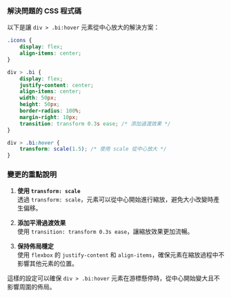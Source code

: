 
### 解決問題的 CSS 程式碼

以下是讓 `div > .bi:hover` 元素從中心放大的解決方案：

```css
.icons {
    display: flex;
    align-items: center;
}

div > .bi {
    display: flex;
    justify-content: center;
    align-items: center;
    width: 50px;
    height: 50px;
    border-radius: 100%;
    margin-right: 10px;
    transition: transform 0.3s ease; /* 添加過渡效果 */
}

div > .bi:hover {
    transform: scale(1.5); /* 使用 scale 從中心放大 */
}
```

### 變更的重點說明

1. **使用 `transform: scale`**  
   透過 `transform: scale`，元素可以從中心開始進行縮放，避免大小改變時產生偏移。

2. **添加平滑過渡效果**  
   使用 `transition: transform 0.3s ease`，讓縮放效果更加流暢。

3. **保持佈局穩定**  
   使用 `flexbox` 的 `justify-content` 和 `align-items`，確保元素在縮放過程中不影響其他元素的位置。

這樣的設定可以確保 `div > .bi:hover` 元素在游標懸停時，從中心開始變大且不影響周圍的佈局。
